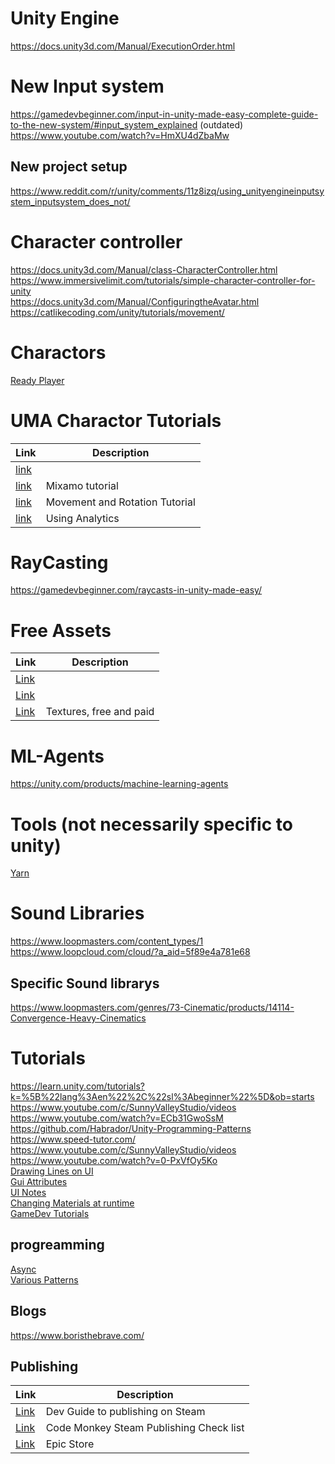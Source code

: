 
# Unity Engine
https://docs.unity3d.com/Manual/ExecutionOrder.html  

# New Input system
https://gamedevbeginner.com/input-in-unity-made-easy-complete-guide-to-the-new-system/#input_system_explained  (outdated)  
https://www.youtube.com/watch?v=HmXU4dZbaMw  

## New project setup
https://www.reddit.com/r/unity/comments/11z8izq/using_unityengineinputsystem_inputsystem_does_not/  

# Character controller
https://docs.unity3d.com/Manual/class-CharacterController.html  
https://www.immersivelimit.com/tutorials/simple-character-controller-for-unity  
https://docs.unity3d.com/Manual/ConfiguringtheAvatar.html  
https://catlikecoding.com/unity/tutorials/movement/  

# Charactors
[Ready Player](https://readyplayer.me/)  

# UMA Charactor Tutorials
| Link | Description |
| ---- | ---- |
| [link](https://www.youtube.com/watch?v=fqz61ND-fT4&list=PL6pqvWkvTOzT4lz6c5D-g9UY1obJBJkvo) |   |
| [link](https://medium.com/codex/how-to-animate-and-move-a-simple-player-with-mixamo-and-unity-c-721470b54551) | Mixamo tutorial |  
| [link](https://gamedevbeginner.com/how-to-rotate-in-unity-complete-beginners-guide/) | Movement and Rotation Tutorial |
| [link](https://docs.unity.com/analytics/en/manual/SDKInstallation) | Using Analytics |


# RayCasting
https://gamedevbeginner.com/raycasts-in-unity-made-easy/

# Free Assets  
| Link | Description |
| ---- | ---- |
| [Link](https://kenney.nl/assets) | |   
| [Link](https://opengameart.org/) | |     
| [Link](https://www.textures.com/) | Textures, free and paid |   

# ML-Agents
https://unity.com/products/machine-learning-agents  

# Tools (not necessarily specific to unity)
[Yarn](https://yarnspinner.dev/)  

# Sound Libraries
https://www.loopmasters.com/content_types/1  
https://www.loopcloud.com/cloud/?a_aid=5f89e4a781e68  

## Specific Sound librarys
https://www.loopmasters.com/genres/73-Cinematic/products/14114-Convergence-Heavy-Cinematics  

# Tutorials
https://learn.unity.com/tutorials?k=%5B%22lang%3Aen%22%2C%22sl%3Abeginner%22%5D&ob=starts  
https://www.youtube.com/c/SunnyValleyStudio/videos  
https://www.youtube.com/watch?v=ECb31GwoSsM  
https://github.com/Habrador/Unity-Programming-Patterns  
https://www.speed-tutor.com/  
https://www.youtube.com/c/SunnyValleyStudio/videos  
https://www.youtube.com/watch?v=0-PxVfOy5Ko  
[Drawing Lines on UI](https://docs.unity3d.com/ScriptReference/GL.LINES.html)  
[Gui Attributes](https://tutorials.eu/unity-attributes-15-tipps-for-the-perfect-inspector-experience/)  
[UI Notes](https://irfanbaysal.medium.com/creating-dynamic-ui-guide-in-unity-8676d1007dc7)  
[Changing Materials at runtime](https://gyanendushekhar.com/2018/09/16/change-material-and-its-properties-at-runtime-unity-tutorial/)  
[GameDev Tutorials](https://gamedevacademy.org/lessons-learned-in-unity-after-5-years/)  

## progreamming
[Async](https://learn.microsoft.com/en-us/dotnet/standard/asynchronous-programming-patterns/)  
[Various Patterns](https://github.com/Unity-Technologies/game-programming-patterns-demo/tree/main?fbclid=IwAR1go9qrJ6U9uaw2DNap3S3tVJ5amb7emMhq5q8uEaUKbmqX4jrKZKBy284)  

## Blogs
https://www.boristhebrave.com/  

## Publishing
| Link | Description |
| ---- | ---- |
|[Link](https://www.gamesindustry.biz/a-developers-guide-to-releasing-a-game-on-steam)  | Dev Guide to publishing on Steam |  
|[Link](https://www.youtube.com/watch?v=CAQsIDxI7rU) | Code Monkey Steam Publishing Check list |  
|[Link](https://store.epicgames.com/en-US/distribution) | Epic Store |  


